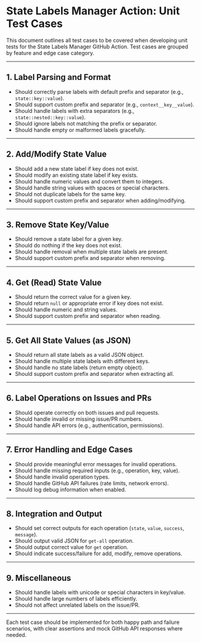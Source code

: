 # State Labels Manager Action: Unit Test Cases

This document outlines all test cases to be covered when developing unit tests
for the State Labels Manager GitHub Action. Test cases are grouped by feature
and edge case category.

---

## 1. Label Parsing and Format

- Should correctly parse labels with default prefix and separator (e.g.,
  `state::key::value`).
- Should support custom prefix and separator (e.g., `context__key__value`).
- Should handle labels with extra separators (e.g.,
  `state::nested::key::value`).
- Should ignore labels not matching the prefix or separator.
- Should handle empty or malformed labels gracefully.

---

## 2. Add/Modify State Value

- Should add a new state label if key does not exist.
- Should modify an existing state label if key exists.
- Should handle numeric values and convert them to integers.
- Should handle string values with spaces or special characters.
- Should not duplicate labels for the same key.
- Should support custom prefix and separator when adding/modifying.

---

## 3. Remove State Key/Value

- Should remove a state label for a given key.
- Should do nothing if the key does not exist.
- Should handle removal when multiple state labels are present.
- Should support custom prefix and separator when removing.

---

## 4. Get (Read) State Value

- Should return the correct value for a given key.
- Should return `null` or appropriate error if key does not exist.
- Should handle numeric and string values.
- Should support custom prefix and separator when reading.

---

## 5. Get All State Values (as JSON)

- Should return all state labels as a valid JSON object.
- Should handle multiple state labels with different keys.
- Should handle no state labels (return empty object).
- Should support custom prefix and separator when extracting all.

---

## 6. Label Operations on Issues and PRs

- Should operate correctly on both issues and pull requests.
- Should handle invalid or missing issue/PR numbers.
- Should handle API errors (e.g., authentication, permissions).

---

## 7. Error Handling and Edge Cases

- Should provide meaningful error messages for invalid operations.
- Should handle missing required inputs (e.g., operation, key, value).
- Should handle invalid operation types.
- Should handle GitHub API failures (rate limits, network errors).
- Should log debug information when enabled.

---

## 8. Integration and Output

- Should set correct outputs for each operation (`state`, `value`, `success`,
  `message`).
- Should output valid JSON for `get-all` operation.
- Should output correct value for `get` operation.
- Should indicate success/failure for add, modify, remove operations.

---

## 9. Miscellaneous

- Should handle labels with unicode or special characters in key/value.
- Should handle large numbers of labels efficiently.
- Should not affect unrelated labels on the issue/PR.

---

Each test case should be implemented for both happy path and failure scenarios,
with clear assertions and mock GitHub API responses where needed.
